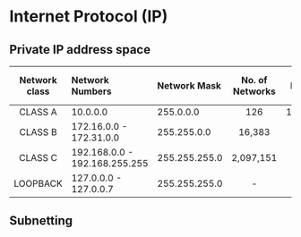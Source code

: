 # Internet Protocol (IP)

## Private IP address space

| Network class | Network Numbers 		| Network Mask  | No. of Networks | No. of Hosts per Network |
| :-----------: | :---------------------------- | :------------ | :-------------: | :----------------------: |
| CLASS A       | 10.0.0.0                      | 255.0.0.0	| 126		  | 16,646,144		     |
| CLASS B  	| 172.16.0.0 - 172.31.0.0       | 255.255.0.0   | 16,383	  | 65,024		     |
| CLASS C  	| 192.168.0.0 - 192.168.255.255 | 255.255.255.0 | 2,097,151       | 254                      |
| LOOPBACK 	| 127.0.0.0 - 127.0.0.7         | 255.255.255.0 | -               | -                        |

## Subnetting
